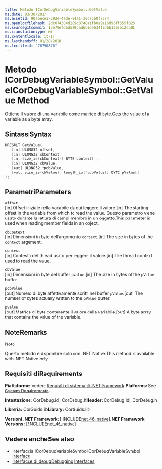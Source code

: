 ```yaml
---
title: Metodo ICorDebugVariableSymbol::GetValue
ms.date: 03/30/2017
ms.assetid: 90abece1-392e-4ade-94a1-30c75b0f7074
ms.openlocfilehash: 2dc074384d209d0740a1fb0a9a16d96ff355f02b
ms.sourcegitcommit: 13e79efdbd589cad6b1de634f5d6b1262b12ab01
ms.translationtype: MT
ms.contentlocale: it-IT
ms.lasthandoff: 01/28/2020
ms.locfileid: "76790876"
---
```

# <a name="icordebugvariablesymbolgetvalue-method"></a><span data-ttu-id="05529-102">Metodo ICorDebugVariableSymbol::GetValue</span><span class="sxs-lookup"><span data-stu-id="05529-102">ICorDebugVariableSymbol::GetValue Method</span></span>
<span data-ttu-id="05529-103">Ottiene il valore di una variabile come matrice di byte.</span><span class="sxs-lookup"><span data-stu-id="05529-103">Gets the value of a variable as a byte array.</span></span>  
  
## <a name="syntax"></a><span data-ttu-id="05529-104">Sintassi</span><span class="sxs-lookup"><span data-stu-id="05529-104">Syntax</span></span>  
  
```cpp  
HRESULT GetValue(  
   [in] ULONG32 offset,  
   [in] ULONG32 cbContext,  
   [in, size_is(cbContext)] BYTE context[],  
   [in] ULONG32 cbValue,  
   [out] ULONG32 *pcbValue,  
   [out, size_is(cbValue), length_is(*pcbValue)] BYTE pValue[]  
);  
```  
  
## <a name="parameters"></a><span data-ttu-id="05529-105">Parametri</span><span class="sxs-lookup"><span data-stu-id="05529-105">Parameters</span></span>  
 `offset`  
 <span data-ttu-id="05529-106">[in] Offset iniziale nella variabile da cui leggere il valore.</span><span class="sxs-lookup"><span data-stu-id="05529-106">[in] The starting offset in the variable from which to read the value.</span></span> <span data-ttu-id="05529-107">Questo parametro viene usato durante la lettura di campi membro in un oggetto.</span><span class="sxs-lookup"><span data-stu-id="05529-107">This parameter is used when reading member fields in an object.</span></span>  
  
 `cbContext`  
 <span data-ttu-id="05529-108">[in] Dimensioni in byte dell'argomento `context`.</span><span class="sxs-lookup"><span data-stu-id="05529-108">[in] The size in bytes of the `context` argument.</span></span>  
  
 `context`  
 <span data-ttu-id="05529-109">[in] Contesto del thread usato per leggere il valore.</span><span class="sxs-lookup"><span data-stu-id="05529-109">[in] The thread context used to read the value.</span></span>  
  
 `cbValue`  
 <span data-ttu-id="05529-110">[in] Dimensioni in byte del buffer `pValue`.</span><span class="sxs-lookup"><span data-stu-id="05529-110">[in] The size in bytes of the `pValue` buffer.</span></span>  
  
 `pcbValue`  
 <span data-ttu-id="05529-111">[out] Numero di byte affettivamente scritti nel buffer `pValue`.</span><span class="sxs-lookup"><span data-stu-id="05529-111">[out] The number of bytes actually written to the `pValue` buffer.</span></span>  
  
 `pValue`  
 <span data-ttu-id="05529-112">[out] Matrice di byte contenente il valore della variabile.</span><span class="sxs-lookup"><span data-stu-id="05529-112">[out] A byte array that contains the value of the variable.</span></span>  
  
## <a name="remarks"></a><span data-ttu-id="05529-113">Note</span><span class="sxs-lookup"><span data-stu-id="05529-113">Remarks</span></span>  
  
> [!NOTE]
> <span data-ttu-id="05529-114">Questo metodo è disponibile solo con .NET Native.</span><span class="sxs-lookup"><span data-stu-id="05529-114">This method is available with .NET Native only.</span></span>  
  
## <a name="requirements"></a><span data-ttu-id="05529-115">Requisiti di</span><span class="sxs-lookup"><span data-stu-id="05529-115">Requirements</span></span>  
 <span data-ttu-id="05529-116">**Piattaforme:** vedere [Requisiti di sistema di .NET Framework](../../../../docs/framework/get-started/system-requirements.md).</span><span class="sxs-lookup"><span data-stu-id="05529-116">**Platforms:** See [System Requirements](../../../../docs/framework/get-started/system-requirements.md).</span></span>  
  
 <span data-ttu-id="05529-117">**Intestazione:** CorDebug.idl, CorDebug.h</span><span class="sxs-lookup"><span data-stu-id="05529-117">**Header:** CorDebug.idl, CorDebug.h</span></span>  
  
 <span data-ttu-id="05529-118">**Libreria:** CorGuids.lib</span><span class="sxs-lookup"><span data-stu-id="05529-118">**Library:** CorGuids.lib</span></span>  
  
 <span data-ttu-id="05529-119">**Versioni .NET Framework:** [!INCLUDE[net_46_native](../../../../includes/net-46-native-md.md)]</span><span class="sxs-lookup"><span data-stu-id="05529-119">**.NET Framework Versions:** [!INCLUDE[net_46_native](../../../../includes/net-46-native-md.md)]</span></span>  
  
## <a name="see-also"></a><span data-ttu-id="05529-120">Vedere anche</span><span class="sxs-lookup"><span data-stu-id="05529-120">See also</span></span>

- [<span data-ttu-id="05529-121">Interfaccia ICorDebugVariableSymbol</span><span class="sxs-lookup"><span data-stu-id="05529-121">ICorDebugVariableSymbol Interface</span></span>](icordebugvariablesymbol-interface.md)
- [<span data-ttu-id="05529-122">Interfacce di debug</span><span class="sxs-lookup"><span data-stu-id="05529-122">Debugging Interfaces</span></span>](debugging-interfaces.md)
